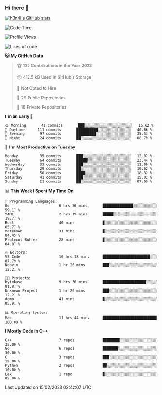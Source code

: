 ### Hi there 👋

[![h3n4l's GitHub stats](https://github-readme-stats.vercel.app/api?username=h3n4l&count_private=true&show_icons=true&theme=radical)](https://github.com/h3n4l/github-readme-stats)

<!--START_SECTION:waka-->
![Code Time](http://img.shields.io/badge/Code%20Time-937%20hrs%2031%20mins-blue)

![Profile Views](http://img.shields.io/badge/Profile%20Views-0-blue)

![Lines of code](https://img.shields.io/badge/From%20Hello%20World%20I%27ve%20Written-44%20Thousand%20lines%20of%20code-blue)

**🐱 My GitHub Data** 

> 🏆 137 Contributions in the Year 2023
 > 
> 📦 412.5 kB Used in GitHub's Storage 
 > 
> 🚫 Not Opted to Hire
 > 
> 📜 29 Public Repositories 
 > 
> 🔑 18 Private Repositories  
 > 
**I'm an Early 🐤** 

```text
🌞 Morning       41 commits       ███░░░░░░░░░░░░░░░░░░░░░░   15.02 % 
🌆 Daytime      111 commits       ██████████░░░░░░░░░░░░░░░   40.66 % 
🌃 Evening       97 commits       █████████░░░░░░░░░░░░░░░░   35.53 % 
🌙 Night         24 commits       ██░░░░░░░░░░░░░░░░░░░░░░░   08.79 % 

```
📅 **I'm Most Productive on Tuesday** 

```text
Monday          35 commits       ███░░░░░░░░░░░░░░░░░░░░░░   12.82 % 
Tuesday         64 commits       █████░░░░░░░░░░░░░░░░░░░░   23.44 % 
Wednesday       33 commits       ███░░░░░░░░░░░░░░░░░░░░░░   12.09 % 
Thursday        29 commits       ██░░░░░░░░░░░░░░░░░░░░░░░   10.62 % 
Friday          50 commits       ████░░░░░░░░░░░░░░░░░░░░░   18.32 % 
Saturday        41 commits       ███░░░░░░░░░░░░░░░░░░░░░░   15.02 % 
Sunday          21 commits       ██░░░░░░░░░░░░░░░░░░░░░░░   07.69 % 

```


📊 **This Week I Spent My Time On** 

```text
💬 Programming Languages: 
Go                       6 hrs 56 mins       ██████████████░░░░░░░░░░░   59.17 % 
YAML                     2 hrs 19 mins       █████░░░░░░░░░░░░░░░░░░░░   19.77 % 
Rust                     40 mins             █░░░░░░░░░░░░░░░░░░░░░░░░   05.77 % 
Markdown                 31 mins             █░░░░░░░░░░░░░░░░░░░░░░░░   04.45 % 
Protocol Buffer          28 mins             █░░░░░░░░░░░░░░░░░░░░░░░░   04.07 % 

🔥 Editors: 
VS Code                  10 hrs 18 mins      ██████████████████████░░░   87.79 % 
Neovim                   1 hr 26 mins        ███░░░░░░░░░░░░░░░░░░░░░░   12.21 % 

🐱‍💻 Projects: 
bytebase                 9 hrs 36 mins       ████████████████████░░░░░   81.87 % 
Unknown Project          1 hr 26 mins        ███░░░░░░░░░░░░░░░░░░░░░░   12.21 % 
demo                     41 mins             █░░░░░░░░░░░░░░░░░░░░░░░░   05.91 % 

💻 Operating System: 
Mac                      11 hrs 44 mins      █████████████████████████   100.00 % 

```

**I Mostly Code in C++** 

```text
C++                      7 repos             ████████░░░░░░░░░░░░░░░░░   35.00 % 
Go                       6 repos             ███████░░░░░░░░░░░░░░░░░░   30.00 % 
C                        3 repos             ███░░░░░░░░░░░░░░░░░░░░░░   15.00 % 
Python                   2 repos             ██░░░░░░░░░░░░░░░░░░░░░░░   10.00 % 
Lex                      1 repo              █░░░░░░░░░░░░░░░░░░░░░░░░   05.00 % 

```



 Last Updated on 15/02/2023 02:42:07 UTC
<!--END_SECTION:waka-->

